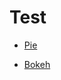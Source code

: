 # Test

* [Pie](https://luomein.github.io/static_website_build_log/assets/images/test.html)

* [Bokeh](https://luomein.github.io/static_website_build_log/assets/images/flowers.html)
